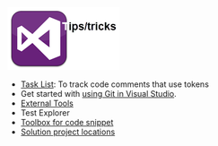 

![assets/todoList.png](./assets/VisualStudio112x112tips.png)

- [Task List](https://github.com/karenpayneoregon/karenpayneoregon.github.io/blob/master/visual-studio/todo.md): To track code comments that use tokens
- Get started with [using Git in Visual Studio](https://github.com/karenpayneoregon/karenpayneoregon.github.io/blob/master/UsingGit/instructions.md).
- [External Tools](https://github.com/karenpayneoregon/karenpayneoregon.github.io/blob/master/visual-studio/external-tools.md)
- Test Explorer
- [Toolbox for code snippet](https://github.com/karenpayneoregon/karenpayneoregon.github.io/blob/master/visual-studio/toolbox-code-snippet.md)
- [Solution project locations](https://github.com/karenpayneoregon/karenpayneoregon.github.io/blob/master/visual-studio/Solution-project-locations.md)





